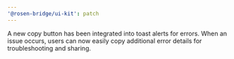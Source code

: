 ```yaml
---
'@rosen-bridge/ui-kit': patch
---
```


A new copy button has been integrated into toast alerts for errors. When an issue occurs, users can now easily copy additional error details for troubleshooting and sharing.
